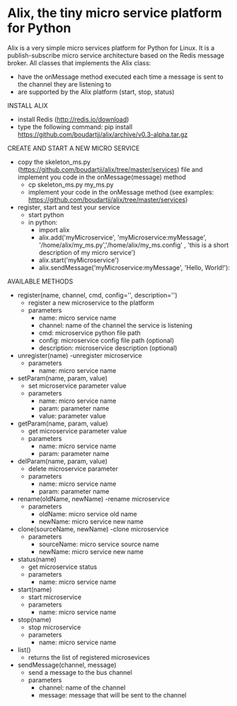 # Alix, the tiny micro service platform for Python
Alix is a very simple micro services platform for Python for Linux. It is a publish-subscribe micro service architecture based on the Redis message broker.
All classes that implements the Alix class:
- have the onMessage method executed each time a message is sent to the channel they are listening to
- are supported by the Alix platform (start, stop, status)

INSTALL ALIX
- install Redis (http://redis.io/download)
- type the following command: pip install https://github.com/boudartjj/alix/archive/v0.3-alpha.tar.gz

CREATE AND START A NEW MICRO SERVICE
- copy the skeleton_ms.py (https://github.com/boudartjj/alix/tree/master/services) file and implement you code in the onMessage(message) method
    - cp skeleton_ms.py my_ms.py
    - implement your code in the onMessage method (see examples: https://github.com/boudartjj/alix/tree/master/services)
- register, start and test your service
    - start python
    - in python:
        - import alix
        - alix.add('myMicroservice', 'myMicroservice:myMessage', '/home/alix/my_ms.py','/home/alix/my_ms.config' , 'this is a short description of my micro service')
        - alix.start('myMicroservice')
        - alix.sendMessage('myMicroservice:myMessage', 'Hello, World!'):

AVAILABLE METHODS
- register(name, channel, cmd, config='', description='')
    - register a new microservice to the platform
    - parameters
        - name: micro service name
        - channel: name of the channel the service is listening
        - cmd: microservice python file path
        - config: microservice config file path (optional)
        - description: microservice description (optional)
- unregister(name)
    -unregister microservice
    - parameters
        - name: micro service name
- setParam(name, param, value)
    - set microservice parameter value
    - parameters
        - name: micro service name
        - param: parameter name
        - value: parameter value
- getParam(name, param, value)
    - get microservice parameter value
    - parameters
        - name: micro service name
        - param: parameter name
- delParam(name, param, value)
    - delete microservice parameter
    - parameters
        - name: micro service name
        - param: parameter name
- rename(oldName, newName)
    -rename microservice
    - parameters
        - oldName: micro service old name
        - newName: micro service new name
- clone(sourceName, newName)
    -clone microservice
    - parameters
        - sourceName: micro service source name
        - newName: micro service new name
- status(name)
    - get microservice status
    - parameters
        - name: micro service name   
- start(name)
    - start microservice
    - parameters
        - name: micro service name   
- stop(name)
    - stop microservice
    - parameters
        - name: micro service name
- list()
    - returns the list of registered microsevices
- sendMessage(channel, message)
    - send a message to the bus channel
    - parameters
        - channel: name of the channel
        - message: message that will be sent to the channel
